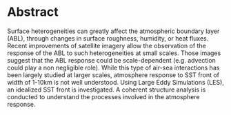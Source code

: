 # Abstract

Surface heterogeneities can greatly affect the atmospheric boundary layer (ABL), through changes
in surface roughness, humidity, or heat fluxes. Recent improvements of satellite imagery allow the
observation of the response of the ABL to such heterogeneities at small scales. Those images
suggest that the ABL response could be scale-dependent (e.g. advection could play a non negligible
role). While this type of air-sea interactions has been largely studied at larger scales, atmosphere
response to SST front of width of 1-10km is not well understood. Using Large Eddy Simulations
(LES), an idealized SST front is investigated. A coherent structure analysis is conducted to
understand the processes involved in the atmosphere response.
